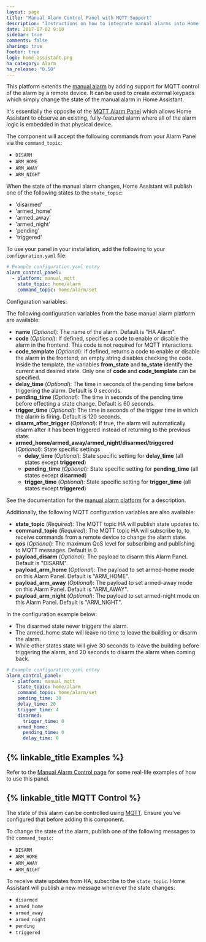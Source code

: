 ```yaml
---
layout: page
title: "Manual Alarm Control Panel with MQTT Support"
description: "Instructions on how to integrate manual alarms into Home Assistant with MQTT support."
date: 2017-07-02 9:10
sidebar: true
comments: false
sharing: true
footer: true
logo: home-assistant.png
ha_category: Alarm
ha_release: "0.50"
---
```


This platform extends the [manual alarm](/components/alarm_control_panel.manual/) by adding support for MQTT control of the alarm by a remote device. It can be used to create external keypads which simply change the state of the manual alarm in Home Assistant.

It's essentially the opposite of the [MQTT Alarm Panel](/components/alarm_control_panel.mqtt/) which allows Home Assistant to observe an existing, fully-featured alarm where all of the alarm logic is embedded in that physical device.

The component will accept the following commands from your Alarm Panel via the `command_topic`:

- `DISARM`
- `ARM_HOME`
- `ARM_AWAY`
- `ARM_NIGHT`

When the state of the manual alarm changes, Home Assistant will publish one of the following states to the `state_topic`:

- 'disarmed'
- 'armed_home'
- 'armed_away'
- 'armed_night'
- 'pending'
- 'triggered'

To use your panel in your installation, add the following to your `configuration.yaml` file:

```yaml
# Example configuration.yaml entry
alarm_control_panel:
  - platform: manual_mqtt
    state_topic: home/alarm
    command_topic: home/alarm/set
```

Configuration variables:

The following configuration variables from the base manual alarm platform are available:

- **name** (*Optional*): The name of the alarm. Default is "HA Alarm".
- **code** (*Optional*): If defined, specifies a code to enable or disable the alarm in the frontend. This code is not required for MQTT interactions.
- **code_template** (*Optional*): If defined, returns a code to enable or disable the alarm in the frontend; an empty string disables checking the code.  Inside the template, the variables **from_state** and **to_state** identify the current and desired state.  Only one of **code** and **code_template** can be specified.
- **delay_time** (*Optional*): The time in seconds of the pending time before triggering the alarm. Default is 0 seconds.
- **pending_time** (*Optional*): The time in seconds of the pending time before effecting a state change. Default is 60 seconds.
- **trigger_time** (*Optional*): The time in seconds of the trigger time in which the alarm is firing. Default is 120 seconds.
- **disarm_after_trigger** (*Optional*): If true, the alarm will automatically disarm after it has been triggered instead of returning to the previous state.
- **armed_home/armed_away/armed_night/disarmed/triggered** (*Optional*): State specific settings
  - **delay_time** (*Optional*): State specific setting for **delay_time** (all states except **triggered**)
  - **pending_time** (*Optional*): State specific setting for **pending_time** (all states except **disarmed**)
  - **trigger_time** (*Optional*): State specific setting for **trigger_time** (all states except **triggered**)

See the documentation for the [manual alarm platform](/components/alarm_control_panel.manual/) for a description.

Additionally, the following MQTT configuration variables are also available:

- **state_topic** (*Required*): The MQTT topic HA will publish state updates to.
- **command_topic** (*Required*): The MQTT topic HA will subscribe to, to receive commands from a remote device to change the alarm state.
- **qos** (*Optional*): The maximum QoS level for subscribing and publishing to MQTT messages. Default is 0.
- **payload_disarm** (*Optional*): The payload to disarm this Alarm Panel. Default is "DISARM".
- **payload_arm_home** (*Optional*): The payload to set armed-home mode on this Alarm Panel. Default is "ARM_HOME".
- **payload_arm_away** (*Optional*): The payload to set armed-away mode on this Alarm Panel. Default is "ARM_AWAY".
- **payload_arm_night** (*Optional*): The payload to set armed-night mode on this Alarm Panel. Default is "ARM_NIGHT".

In the configuration example below:

- The disarmed state never triggers the alarm.
- The armed_home state will leave no time to leave the building or disarm the alarm.
- While other states state will give 30 seconds to leave the building before triggering the alarm, and 20 seconds to disarm the alarm when coming back.

```yaml
# Example configuration.yaml entry
alarm_control_panel:
  - platform: manual_mqtt
    state_topic: home/alarm
    command_topic: home/alarm/set
    pending_time: 30
    delay_time: 20
    trigger_time: 4
    disarmed:
      trigger_time: 0
    armed_home:
      pending_time: 0
      delay_time: 0
```

## {% linkable_title Examples %}

Refer to the [Manual Alarm Control page](/components/alarm_control_panel.manual/#examples) for some real-life examples of how to use this panel.

## {% linkable_title MQTT Control %}

The state of this alarm can be controlled using [MQTT](/components/mqtt/). Ensure you've configured that before adding this component.

To change the state of the alarm, publish one of the following messages to the `command_topic`:

 - `DISARM`
 - `ARM_HOME`
 - `ARM_AWAY`
 - `ARM_NIGHT`

To receive state updates from HA, subscribe to the `state_topic`. Home Assistant will publish a new message whenever the state changes:

 - `disarmed`
 - `armed_home`
 - `armed_away`
 - `armed_night`
 - `pending`
 - `triggered`
